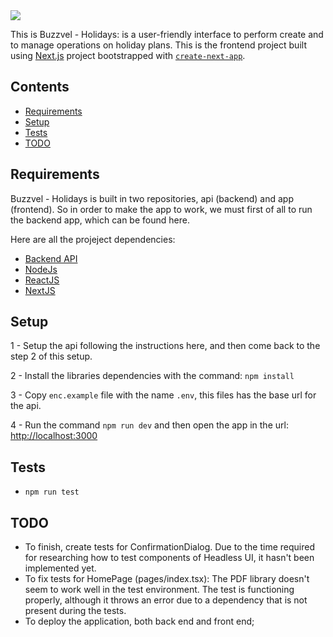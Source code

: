 <img src="https://github.com/gpfurlaneto/buzzvel-holidays-app/blob/main/public/logo-light.svg">


This is Buzzvel - Holidays: is a user-friendly interface to perform create and to manage operations on holiday plans. This is the frontend project built using [Next.js](https://nextjs.org/) project bootstrapped with [`create-next-app`](https://github.com/vercel/next.js/tree/canary/packages/create-next-app).



## Contents

- [Requirements](#requirements)
- [Setup](#setup)
- [Tests](#tests)
- [TODO](#todo)

## Requirements
Buzzvel - Holidays is built in two repositories, api (backend) and app (frontend). So in order to make the app to work, we must first of all to run the backend app, which can be found here.

Here are all the projeject dependencies:
    
- [Backend API](https://github.com/gpfurlaneto/buzzvel-holidays-api)
- [NodeJs](https://nodejs.org)
- [ReactJS](https://reactjs.org/)
- [NextJS](https://nextjs.org/)


## Setup

1 - Setup the api following the instructions here, and then come back to the step 2 of this setup.

2 - Install the libraries dependencies with the command:
```npm install```

3 - Copy `enc.example` file with the name `.env`, this files has the base url for the api.

4 - Run the command `npm run dev` and then open the app in the url: [http://localhost:3000](http://localhost:3000)


## Tests
- `npm run test`


## TODO
- To finish, create tests for ConfirmationDialog. Due to the time required for researching how to test components of Headless UI, it hasn't been implemented yet.
- To fix tests for HomePage (pages/index.tsx): The PDF library doesn't seem to work well in the test environment. The test is functioning properly, although it throws an error due to a dependency that is not present during the tests.
- To deploy the application, both back end and front end;
